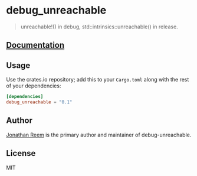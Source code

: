 # debug_unreachable

> unreachable!() in debug, std::intrinsics::unreachable() in release.

## [Documentation](https://crates.fyi/crates/debug_unreachable/0.1.1)

## Usage

Use the crates.io repository; add this to your `Cargo.toml` along
with the rest of your dependencies:

```toml
[dependencies]
debug_unreachable = "0.1"
```

## Author

[Jonathan Reem](https://medium.com/@jreem) is the primary author and maintainer of debug-unreachable.

## License

MIT


